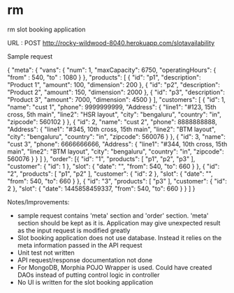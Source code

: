 # rm
rm slot booking application

URL : POST http://rocky-wildwood-8040.herokuapp.com/slotavailability

Sample request


{
    "meta": {
        "vans": {
            "num": 1,
            "maxCapacity": 6750,
            "operatingHours": {
            	"from" : 540,
            	"to" : 1080
            }
        },
        "products": [
            {
                "id": "p1",
                "description": "Product 1",
                "amount": 100,
                "dimension": 200
            },
            {
                "id": "p2",
                "description": "Product 2",
                "amount": 150,
                "dimension": 2000
            },
            {
                "id": "p3",
                "description": "Product 3",
                "amount": 7000,
                "dimension": 4500
            }
        ],
        "customers": [
            {
                "id": 1,
                "name": "cust 1",
                "phone": 9999999999,
                "Address": {
                    "line1": "#123, 15th cross, 5th main",
                    "line2": "HSR layout",
                    "city": "bengaluru",
                    "country": "in",
                    "zipcode": 560102
                }
            },
            {
                "id": 2,
                "name": "cust 2",
                "phone": 8888888888,
                "Address": {
                    "line1": "#345, 10th cross, 15th main",
                    "line2": "BTM layout",
                    "city": "bengaluru",
                    "country": "in",
                    "zipcode": 560076
                }
            },
            {
                "id": 3,
                "name": "cust 3",
                "phone": 6666666666,
                "Address": {
                    "line1": "#344, 10th cross, 15th main",
                    "line2": "BTM layout",
                    "city": "bengaluru",
                    "country": "in",
                    "zipcode": 560076
                }
            }
        ]
    },
    "order": [{
        "id": "1",
        "products": [
            "p1",
            "p2",
            "p3"
        ],
        "customer": {
            "id": 1
        },
        "slot": {
            "date": "",
            "from": 540,
            "to": 660
        }
    },
    {
        "id": "2",
        "products": [
            "p1",
            "p2"
        ],
        "customer": {
            "id": 2
        },
        "slot": {
            "date": "",
            "from": 540,
            "to": 660
        }
    },
 {
        "id": "3",
        "products": [
            "p3"
        ],
        "customer": {
            "id": 2
        },
        "slot": {
            "date": 1445858459337,
            "from": 540,
            "to": 660
        }
    }
]
}

Notes/Improvements:
- sample request contains 'meta' section and 'order' section. 'meta' section should be kept as it is. Application may give unexpected result as the input request is modified greatly 
- Slot booking application does not use database. Instead it relies on the meta information passed in the API request
- Unit test not written
- API request/response documentation not done
- For MongoDB, Morphia POJO Wrapper is used. Could have created DAOs instead of putting control logic in controller
- No UI is written for the slot booking application
